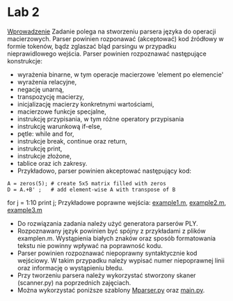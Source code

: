 # Lab 2
[Wprowadzenie](https://home.agh.edu.pl/~mkuta/tklab/lab2/lab2-intro.pdf)
Zadanie polega na stworzeniu parsera języka do operacji macierzowych. Parser powinien rozponawać (akceptować) kod źródłowy w formie tokenów, bądz zglaszać bląd parsingu w przypadku nieprawidlowego wejścia. Parser powinien rozpoznawać następujące konstrukcje:

* wyrażenia binarne, w tym operacje macierzowe 'element po elemencie'
* wyrażenia relacyjne,
* negację unarną,
* transpozycję macierzy,
* inicjalizację macierzy konkretnymi wartościami,
* macierzowe funkcje specjalne,
* instrukcję przypisania, w tym różne operatory przypisania
* instrukcję warunkową if-else,
* pętle: while and for,
* instrukcje break, continue oraz return,
* instrukcję print,
* instrukcje złożone,
* tablice oraz ich zakresy.
* Przykładowo, parser powinien akceptować następujący kod:
```
A = zeros(5); # create 5x5 matrix filled with zeros
D = A.+B' ;   # add element-wise A with transpose of B
```
for j = 1:10 
    print j;
Przykładowe poprawne wejścia: [example1.m](https://home.agh.edu.pl/~mkuta/tklab/lab2/example1.m), [example2.m](https://home.agh.edu.pl/~mkuta/tklab/lab2/example2.m), [example3.m](https://home.agh.edu.pl/~mkuta/tklab/lab2/example3.m)
* Do rozwiązania zadania należy użyć generatora parserów PLY.
* Rozpoznawany język powinien być spójny z przykładami z plików examplen.m. Wystąpienia białych znaków oraz sposób formatowania tekstu nie powinny wpływać na poprawność kodu.
* Parser powinien rozpoznawać niepoprawny syntaktycznie kod wejściowy. W takim przypadku należy wypisać numer niepoprawnej linii oraz informację o wystąpieniu błedu.
* Przy tworzeniu parsera należy wykorzystać stworzony skaner (scanner.py) na poprzednich zajęciach.
* Można wykorzystać poniższe szablony [Mparser.py](https://home.agh.edu.pl/~mkuta/tklab/lab2/example3.m) oraz [main.py](https://home.agh.edu.pl/~mkuta/tklab/lab2/main.py).